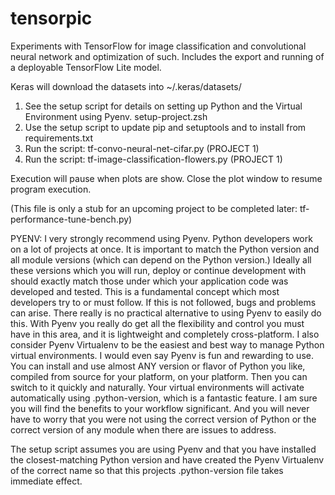 # tensorpic
Experiments with TensorFlow for image classification and convolutional neural network and optimization of such.
Includes the export and running of a deployable TensorFlow Lite model.

Keras will download the datasets into ~/.keras/datasets/

1. See the setup script for details on setting up Python and the Virtual Environment using Pyenv.
   setup-project.zsh
2. Use the setup script to update pip and setuptools and to install from requirements.txt
3. Run the script: tf-convo-neural-net-cifar.py (PROJECT 1)
4. Run the script: tf-image-classification-flowers.py (PROJECT 1)

Execution will pause when plots are show. Close the plot window to resume program execution.

(This file is only a stub for an upcoming project to be completed later: tf-performance-tune-bench.py)


PYENV:
I very strongly recommend using Pyenv. Python developers work on a lot of projects at once. It is important to match
the Python version and all module versions (which can depend on the Python version.) Ideally all these versions which
you will run, deploy or continue development with should exactly match those under which your application code was
developed and tested. This is a fundamental concept which most developers try to or must follow. If this is not
followed, bugs and problems can arise. There really is no practical alternative to using Pyenv to easily do this.
With Pyenv you really do get all the flexibility and control you must have in this area, and it is lightweight and
completely cross-platform. I also consider Pyenv Virtualenv to be the easiest and best way to manage Python
virtual environments. I would even say Pyenv is fun and rewarding to use. You can install and use almost ANY version
or flavor of Python you like, compiled from source for your platform, on your platform. Then you can switch to it
quickly and naturally. Your virtual environments will activate automatically using .python-version, which is a
fantastic feature. I am sure you will find the benefits to your workflow significant. And you will never have to
worry that you were not using the correct version of Python or the correct version of any module when there
are issues to address.

The setup script assumes you are using Pyenv and that you have installed the closest-matching Python version
and have created the Pyenv Virtualenv of the correct name so that this projects .python-version file
takes immediate effect.

